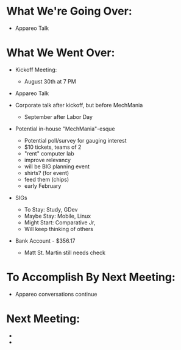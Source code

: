 # What We're Going Over:
- Appareo Talk

# What We Went Over:  
 - Kickoff Meeting:
     - August 30th at 7 PM


 - Appareo Talk
  - Corporate talk after kickoff, but before MechMania
     - September after Labor Day

 - Potential in-house "MechMania"-esque
     - Potential poll/survey for gauging interest
     - $10 tickets, teams of 2
     - "rent" computer lab
     - improve relevancy
     - will be BIG planning event
     - shirts? (for event)
     - feed them (chips)
     - early February
     
- SIGs
    - To Stay: Study, GDev
    - Maybe Stay: Mobile, Linux
    - Might Start: Comparative Jr, 
    - Will keep thinking of others

- Bank Account - $356.17
    - Matt St. Martin still needs check

# To Accomplish By Next Meeting:  
- Appareo conversations continue

# Next Meeting:
 - 
 - 
